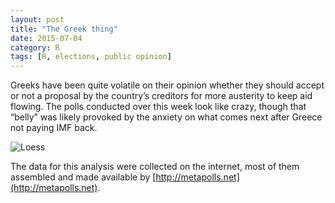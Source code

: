 ```yaml
---
layout: post
title: "The Greek thing" 
date: 2015-07-04
category: R
tags: [R, elections, public opinion]
---
```


Greeks have been quite volatile on their opinion whether they should accept or not a proposal by the country’s creditors for more austerity to keep aid flowing. The polls conducted over this week look like crazy, though that “belly” was likely provoked by the anxiety on what comes next after Greece not paying IMF back.


![Loess](/images/blog/2015/loess_1.png)


The data for this analysis were collected on the internet, most of them assembled and made available by [http://metapolls.net](http://metapolls.net).
